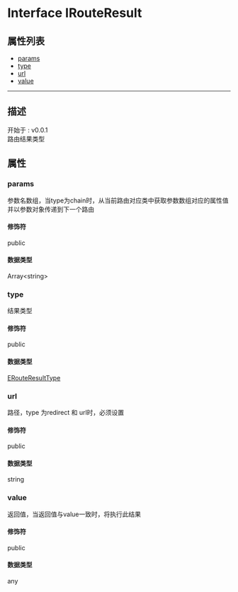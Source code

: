 # Interface IRouteResult
## 属性列表
+ [params](#PROP_params)
+ [type](#PROP_type)
+ [url](#PROP_url)
+ [value](#PROP_value)
  
---
## 描述
<font class="since">开始于 : v0.0.1</font>  
路由结果类型  
## 属性
### <a id="PROP_params">params</a>
参数名数组，当type为chain时，从当前路由对应类中获取参数数组对应的属性值并以参数对象传递到下一个路由  
#### 修饰符
<font class="modifier">public</font>  
#### 数据类型
<font class='datatype'>Array&lt;string&gt;</font>  
### <a id="PROP_type">type</a>
结果类型  
#### 修饰符
<font class="modifier">public</font>  
#### 数据类型
<font class='datatype'>[ERouteResultType](ERouteResultType)</font>  
### <a id="PROP_url">url</a>
路径，type 为redirect 和 url时，必须设置  
#### 修饰符
<font class="modifier">public</font>  
#### 数据类型
<font class='datatype'>string</font>  
### <a id="PROP_value">value</a>
返回值，当返回值与value一致时，将执行此结果  
#### 修饰符
<font class="modifier">public</font>  
#### 数据类型
<font class='datatype'>any</font>  
